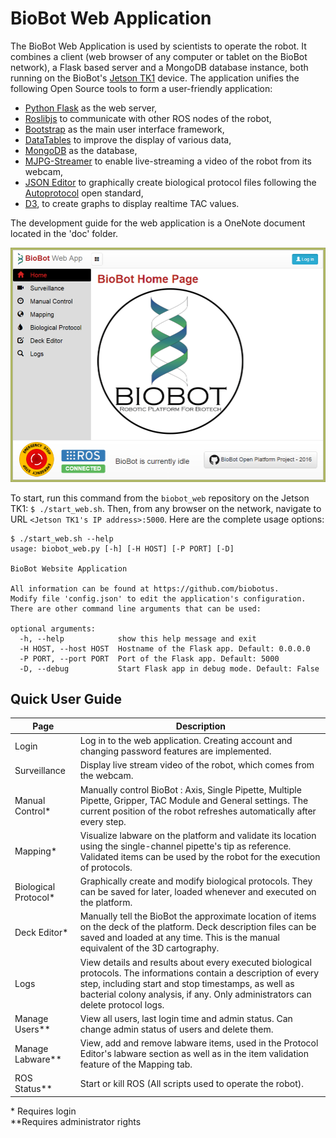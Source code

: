 # BioBot Web Application

The BioBot Web Application is used by scientists to operate the robot. It combines a client (web browser of any computer or tablet on the BioBot network), a Flask based server and a MongoDB database instance, both running on the BioBot's [Jetson TK1] device. The application unifies the following Open Source tools to form a user-friendly application:
- [Python Flask] as the web server,
- [Roslibjs] to communicate with other ROS nodes of the robot,
- [Bootstrap] as the main user interface framework,
- [DataTables] to improve the display of various data,
- [MongoDB] as the database,
- [MJPG-Streamer] to enable live-streaming a video of the robot from its webcam,
- [JSON Editor] to graphically create biological protocol files following the [Autoprotocol] open standard,
- [D3], to create graphs to display realtime TAC values.

The development guide for the web application is a OneNote document located in the 'doc' folder.

![BioBot Home Page](/static/img/home_page.png "BioBot Home Page")

To start, run this command from the `biobot_web` repository on the Jetson TK1: `$ ./start_web.sh`. Then, from any browser on the network, navigate to URL `<Jetson TK1's IP address>:5000`. Here are the complete usage options:

```
$ ./start_web.sh --help
usage: biobot_web.py [-h] [-H HOST] [-P PORT] [-D]

BioBot Website Application

All information can be found at https://github.com/biobotus.
Modify file 'config.json' to edit the application's configuration.
There are other command line arguments that can be used:

optional arguments:
  -h, --help            show this help message and exit
  -H HOST, --host HOST  Hostname of the Flask app. Default: 0.0.0.0
  -P PORT, --port PORT  Port of the Flask app. Default: 5000
  -D, --debug           Start Flask app in debug mode. Default: False
```

## Quick User Guide
| Page | Description |
| ---- | ----------- |
| Login | Log in to the web application. Creating account and changing password features are implemented. |
| Surveillance | Display live stream video of the robot, which comes from the webcam. |
| Manual Control* | Manually control BioBot : Axis, Single Pipette, Multiple Pipette, Gripper, TAC Module and General settings. The current position of the robot refreshes automatically after every step. |
| Mapping* | Visualize labware on the platform and validate its location using the single-channel pipette's tip as reference. Validated items can be used by the robot for the execution of protocols. |
| Biological Protocol* | Graphically create and modify biological protocols. They can be saved for later, loaded whenever and executed on the platform. |
| Deck Editor* | Manually tell the BioBot the approximate location of items on the deck of the platform. Deck description files can be saved and loaded at any time. This is the manual equivalent of the 3D cartography. |
| Logs | View details and results about every executed biological protocols. The informations contain a description of every step, including start and stop timestamps, as well as bacterial colony analysis, if any. Only administrators can delete protocol logs. |
| Manage Users** | View all users, last login time and admin status. Can change admin status of users and delete them. |
| Manage Labware** | View, add and remove labware items, used in the Protocol Editor's labware section as well as in the item validation feature of the Mapping tab. |
| ROS Status** | Start or kill ROS (All scripts used to operate the robot). |
&ast; Requires login  
&ast;&ast;Requires administrator rights

[Jetson TK1]: <http://www.nvidia.com/object/jetson-tk1-embedded-dev-kit.html>
[Python Flask]: <http://flask.pocoo.org>
[Roslibjs]: <http://wiki.ros.org/roslibjs>
[Bootstrap]: <http://getbootstrap.com>
[DataTables]: <https://datatables.net>
[MongoDB]: <https://www.mongodb.com>
[MJPG-Streamer]: <https://sourceforge.net/projects/mjpg-streamer>
[JSON Editor]: <https://github.com/jdorn/json-editor>
[Autoprotocol]: <http://autoprotocol.org/>
[D3]: <https://d3js.org/>

